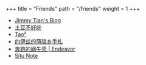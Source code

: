 +++
title = "Friends"
path = "/friends"
weight = 1
+++

- [Jimmy Tian's Blog](https://www.jimmytian.com)
- [土豆不好吃](https://dmesg.app)
- [Tao²](https://web.archive.org/web/20201126234822/https://blog.tao.im/)
- [约伊兹的萌狼乡手札](https://blog.yoitsu.moe)
- [奔跑的蜗牛壳 | Endeavor](https://web.archive.org/web/20220820025344/https://www.tougetu.com/)
- [Situ Note](https://situ2001.com)

